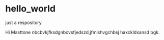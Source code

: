 # hello_world
just a respository

  Hi Masttone 
  nbcbvkjfksdgnbcvsfjedszd,jfmlshvgchbsj haxckldxansd bgk.
